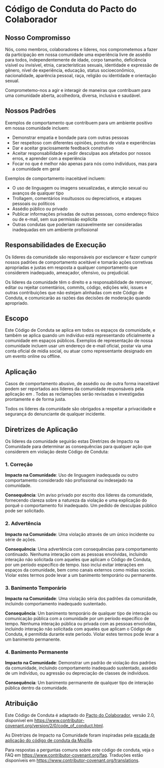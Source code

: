 # Código de Conduta do Pacto do Colaborador

## Nosso Compromisso

Nós, como membros, colaboradores e líderes, nos comprometemos a fazer da participação em nossa
comunidade uma experiência livre de assédio para todos, independentemente de idade, corpo
tamanho, deficiência visível ou invisível, etnia, características sexuais, identidade
e expressão de gênero, nível de experiência, educação, status socioeconômico,
nacionalidade, aparência pessoal, raça, religião ou identidade
e orientação sexual.

Comprometemo-nos a agir e interagir de maneiras que contribuam para uma comunidade aberta, acolhedora,
diversa, inclusiva e saudável.

## Nossos Padrões

Exemplos de comportamento que contribuem para um ambiente positivo em nossa
comunidade incluem:

- Demonstrar empatia e bondade para com outras pessoas
- Ser respeitoso com diferentes opiniões, pontos de vista e experiências
- Dar e aceitar graciosamente feedback construtivo
- Aceitar responsabilidade e pedir desculpas aos afetados por nossos erros,
  e aprender com a experiência
- Focar no que é melhor não apenas para nós como indivíduos, mas para a
  comunidade em geral

Exemplos de comportamento inaceitável incluem:

- O uso de linguagem ou imagens sexualizadas, e atenção sexual ou
  avanços de qualquer tipo
- Trollagem, comentários insultuosos ou depreciativos, e ataques pessoais ou políticos
- Assédio público ou privado
- Publicar informações privadas de outras pessoas, como endereço físico ou de e-mail,
  sem sua permissão explícita
- Outras condutas que poderiam razoavelmente ser consideradas inadequadas em um
  ambiente profissional

## Responsabilidades de Execução

Os líderes da comunidade são responsáveis por esclarecer e fazer cumprir nossos padrões de
comportamento aceitável e tomarão ações corretivas apropriadas e justas em
resposta a qualquer comportamento que considerem inadequado, ameaçador, ofensivo,
ou prejudicial.

Os líderes da comunidade têm o direito e a responsabilidade de remover, editar ou rejeitar
comentários, commits, código, edições wiki, issues e outras contribuições que não
estejam alinhadas com este Código de Conduta, e comunicarão as razões das decisões
de moderação quando apropriado.

## Escopo

Este Código de Conduta se aplica em todos os espaços da comunidade, e também se aplica quando
um indivíduo está representando oficialmente a comunidade em espaços públicos.
Exemplos de representação de nossa comunidade incluem usar um endereço de e-mail oficial,
postar via uma conta oficial de mídia social, ou atuar como representante designado
em um evento online ou offline.

## Aplicação

Casos de comportamento abusivo, de assédio ou de outra forma inaceitável podem ser
reportados aos líderes da comunidade responsáveis pela aplicação em
.
Todas as reclamações serão revisadas e investigadas prontamente e de forma justa.

Todos os líderes da comunidade são obrigados a respeitar a privacidade e segurança do
denunciante de qualquer incidente.

## Diretrizes de Aplicação

Os líderes da comunidade seguirão estas Diretrizes de Impacto na Comunidade para determinar
as consequências para qualquer ação que considerem em violação deste Código de Conduta:

### 1. Correção

**Impacto na Comunidade**: Uso de linguagem inadequada ou outro comportamento considerado
não profissional ou indesejado na comunidade.

**Consequência**: Um aviso privado por escrito dos líderes da comunidade, fornecendo
clareza sobre a natureza da violação e uma explicação do porquê o
comportamento foi inadequado. Um pedido de desculpas público pode ser solicitado.

### 2. Advertência

**Impacto na Comunidade**: Uma violação através de um único incidente ou série
de ações.

**Consequência**: Uma advertência com consequências para comportamento continuado. Nenhuma
interação com as pessoas envolvidas, incluindo interação não solicitada com
aqueles que aplicam o Código de Conduta, por um período específico de tempo. Isso
inclui evitar interações em espaços da comunidade, bem como canais externos
como mídias sociais. Violar estes termos pode levar a um banimento temporário ou
permanente.

### 3. Banimento Temporário

**Impacto na Comunidade**: Uma violação séria dos padrões da comunidade, incluindo
comportamento inadequado sustentado.

**Consequência**: Um banimento temporário de qualquer tipo de interação ou comunicação
pública com a comunidade por um período específico de tempo. Nenhuma interação pública ou
privada com as pessoas envolvidas, incluindo interação não solicitada com
aqueles que aplicam o Código de Conduta, é permitida durante este período.
Violar estes termos pode levar a um banimento permanente.

### 4. Banimento Permanente

**Impacto na Comunidade**: Demonstrar um padrão de violação dos padrões da
comunidade, incluindo comportamento inadequado sustentado, assédio de um
indivíduo, ou agressão ou depreciação de classes de indivíduos.

**Consequência**: Um banimento permanente de qualquer tipo de interação pública dentro
da comunidade.

## Atribuição

Este Código de Conduta é adaptado do [Pacto do Colaborador][homepage],
versão 2.0, disponível em
https://www.contributor-covenant.org/version/2/0/code_of_conduct.html.

As Diretrizes de Impacto na Comunidade foram inspiradas pela [escada de aplicação do código de conduta
da Mozilla](https://github.com/mozilla/diversity).

[homepage]: https://www.contributor-covenant.org

Para respostas a perguntas comuns sobre este código de conduta, veja o FAQ em
https://www.contributor-covenant.org/faq. Traduções estão disponíveis em
https://www.contributor-covenant.org/translations.
